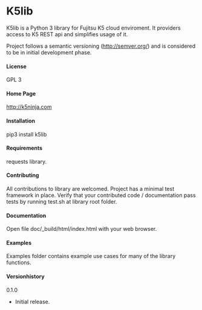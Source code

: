 # K5lib
K5lib is a Python 3 library for Fujitsu K5 cloud enviroment. It providers access to K5 REST api and simplifies usage of it.

Project follows a semantic versíoning (http://semver.org/) and is considered to be in initial development phase.

#### License
GPL 3

#### Home Page
http://k5ninja.com

#### Installation
pip3 install k5lib

#### Requirements
requests library.

#### Contributing
All contributions to library are welcomed. Project has a minimal test framework in place. Verify that your contributed code / documentation pass tests by running test.sh at library root folder.

#### Documentation
Open file doc/_build/html/index.html with your web browser.

#### Examples
Examples folder contains example use cases for many of the library functions.

#### Versionhistory
0.1.0
- Initial release.
